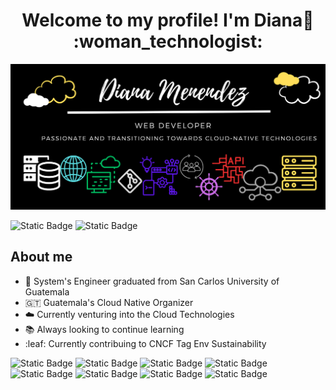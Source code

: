 <div align="center">
    <h1 align="center">Welcome to my profile! I'm Diana👋 :woman_technologist:</h1>
</div>

<img src="banner.png" alt="Banner" width="100%" height="75%"/>

![Static Badge](https://img.shields.io/badge/Twitter-black?logo=x&logoColor=lightblue&color=black&link=https%3A%2F%2Ftwitter.com%2FDianmz__)
![Static Badge](https://img.shields.io/badge/Linkedin-blue?logo=linkedin&logoColor=lightblue&link=www.linkedin.com%2Fin%2Fdcmc2297)


## About me
- :memo: System's Engineer graduated from San Carlos University of Guatemala 
- :guatemala: Guatemala's Cloud Native Organizer 
- :cloud: Currently venturing into the Cloud Technologies
- :books: Always looking to continue learning
- :leaf: Currently contribuing to CNCF Tag Env Sustainability

![Static Badge](https://img.shields.io/badge/Github-black?logo=github)
![Static Badge](https://img.shields.io/badge/Gitlab-black?logo=gitlab)
![Static Badge](https://img.shields.io/badge/Kubernetes-black?logo=kubernetes)
![Static Badge](https://img.shields.io/badge/JavaScript-black?logo=javascript)
![Static Badge](https://img.shields.io/badge/.NET-black?logo=dotnet)
![Static Badge](https://img.shields.io/badge/ArgoCD-black?logo=argo)
![Static Badge](https://img.shields.io/badge/RabbitMQ-black?logo=rabbitmq)
![Static Badge](https://img.shields.io/badge/Terraform-black?logo=terraform)

<!--
**Dianmz/Dianmz** is a ✨ _special_ ✨ repository because its `README.md` (this file) appears on your GitHub profile. Github Analytics

Here are some ideas to get you started:

- 🔭 I’m currently working on ...
- 🌱 I’m currently learning ...
- 👯 I’m looking to collaborate on ...
- 🤔 I’m looking for help with ...
- 💬 Ask me about ...
- 📫 How to reach me: ...
- 😄 Pronouns: ...
- ⚡ Fun fact: ...
-->
